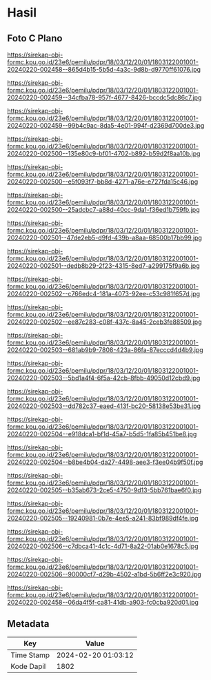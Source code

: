 # Hasil

## Foto C Plano

https://sirekap-obj-formc.kpu.go.id/23e6/pemilu/pdpr/18/03/12/20/01/1803122001001-20240220-002458--865d4b15-5b5d-4a3c-9d8b-d9770ff61076.jpg

https://sirekap-obj-formc.kpu.go.id/23e6/pemilu/pdpr/18/03/12/20/01/1803122001001-20240220-002459--34cfba78-957f-4677-8426-bccdc5dc86c7.jpg

https://sirekap-obj-formc.kpu.go.id/23e6/pemilu/pdpr/18/03/12/20/01/1803122001001-20240220-002459--99b4c9ac-8da5-4e01-994f-d2369d700de3.jpg

https://sirekap-obj-formc.kpu.go.id/23e6/pemilu/pdpr/18/03/12/20/01/1803122001001-20240220-002500--135e80c9-bf01-4702-b892-b59d2f8aa10b.jpg

https://sirekap-obj-formc.kpu.go.id/23e6/pemilu/pdpr/18/03/12/20/01/1803122001001-20240220-002500--e5f093f7-bb8d-4271-a76e-e727fda15c46.jpg

https://sirekap-obj-formc.kpu.go.id/23e6/pemilu/pdpr/18/03/12/20/01/1803122001001-20240220-002500--25adcbc7-a88d-40cc-9da1-f36ed1b759fb.jpg

https://sirekap-obj-formc.kpu.go.id/23e6/pemilu/pdpr/18/03/12/20/01/1803122001001-20240220-002501--47de2eb5-d9fd-439b-a8aa-68500b17bb99.jpg

https://sirekap-obj-formc.kpu.go.id/23e6/pemilu/pdpr/18/03/12/20/01/1803122001001-20240220-002501--dedb8b29-2f23-4315-8ed7-a299175f9a6b.jpg

https://sirekap-obj-formc.kpu.go.id/23e6/pemilu/pdpr/18/03/12/20/01/1803122001001-20240220-002502--c766edc4-181a-4073-92ee-c53c981f657d.jpg

https://sirekap-obj-formc.kpu.go.id/23e6/pemilu/pdpr/18/03/12/20/01/1803122001001-20240220-002502--ee87c283-c08f-437c-8a45-2ceb3fe88509.jpg

https://sirekap-obj-formc.kpu.go.id/23e6/pemilu/pdpr/18/03/12/20/01/1803122001001-20240220-002503--681ab9b9-7808-423a-86fa-87ecccd4d4b9.jpg

https://sirekap-obj-formc.kpu.go.id/23e6/pemilu/pdpr/18/03/12/20/01/1803122001001-20240220-002503--5bd1a4f4-6f5a-42cb-8fbb-49050d12cbd9.jpg

https://sirekap-obj-formc.kpu.go.id/23e6/pemilu/pdpr/18/03/12/20/01/1803122001001-20240220-002503--dd782c37-eaed-413f-bc20-58138e53be31.jpg

https://sirekap-obj-formc.kpu.go.id/23e6/pemilu/pdpr/18/03/12/20/01/1803122001001-20240220-002504--e918dca1-bf1d-45a7-b5d5-1fa85b451be8.jpg

https://sirekap-obj-formc.kpu.go.id/23e6/pemilu/pdpr/18/03/12/20/01/1803122001001-20240220-002504--b8be4b04-da27-4498-aee3-f3ee04b9f50f.jpg

https://sirekap-obj-formc.kpu.go.id/23e6/pemilu/pdpr/18/03/12/20/01/1803122001001-20240220-002505--b35ab673-2ce5-4750-9d13-5bb761bae6f0.jpg

https://sirekap-obj-formc.kpu.go.id/23e6/pemilu/pdpr/18/03/12/20/01/1803122001001-20240220-002505--19240981-0b7e-4ee5-a241-83bf989df4fe.jpg

https://sirekap-obj-formc.kpu.go.id/23e6/pemilu/pdpr/18/03/12/20/01/1803122001001-20240220-002506--c7dbca41-4c1c-4d71-8a22-01ab0e1678c5.jpg

https://sirekap-obj-formc.kpu.go.id/23e6/pemilu/pdpr/18/03/12/20/01/1803122001001-20240220-002506--90000cf7-d29b-4502-a1bd-5b6ff2e3c920.jpg

https://sirekap-obj-formc.kpu.go.id/23e6/pemilu/pdpr/18/03/12/20/01/1803122001001-20240220-002458--06da4f5f-ca81-41db-a903-fc0cba920d01.jpg


## Metadata

| Key        | Value               |
| ---------- | ------------------- |
| Time Stamp | 2024-02-20 01:03:12 |
| Kode Dapil | 1802                |



